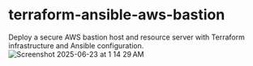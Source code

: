 # terraform-ansible-aws-bastion
Deploy a secure AWS bastion host and resource server with Terraform infrastructure and Ansible configuration.
![Screenshot 2025-06-23 at 1 14 29 AM](https://github.com/user-attachments/assets/f7e96471-cf76-42b1-97d0-2beffe89a024)
